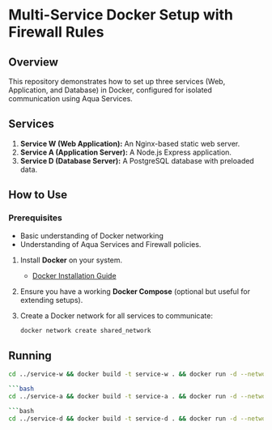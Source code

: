 # Multi-Service Docker Setup with Firewall Rules

## Overview
This repository demonstrates how to set up three services (Web, Application, and Database) in Docker, configured for isolated communication using Aqua Services.

## Services
1. **Service W (Web Application):** An Nginx-based static web server.
2. **Service A (Application Server):** A Node.js Express application.
3. **Service D (Database Server):** A PostgreSQL database with preloaded data.

## How to Use
### Prerequisites
- Basic understanding of Docker networking
- Understanding of Aqua Services and Firewall policies.

1. Install **Docker** on your system.
   - [Docker Installation Guide](https://docs.docker.com/get-docker/)
2. Ensure you have a working **Docker Compose** (optional but useful for extending setups).
3. Create a Docker network for all services to communicate:
   
   ```bash
   docker network create shared_network

## Running

 ```bash
cd ../service-w && docker build -t service-w . && docker run -d --network shared_network -p 80:80 service-w

 ```bash
cd ../service-a && docker build -t service-a . && docker run -d --network shared_network -p 3000:3000 service-a

 ```bash
cd ../service-d && docker build -t service-d . && docker run -d --network shared_network -p 5433:5432 -e POSTGRES_PASSWORD=<your-secret-password> service-d
